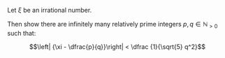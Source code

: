 Let $\xi$ be an irrational number.

Then show there are infinitely many relatively prime integers $p, q \in \mathbb{N}_{>0}$ such that:

$$\left| {\xi - \dfrac{p}{q}}\right| < \dfrac {1}{\sqrt{5} q^2}$$
